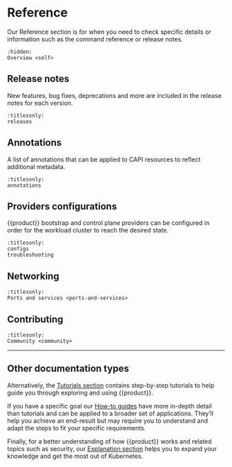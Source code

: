 # Reference

Our Reference section is for when you need to check specific details or
information such as the command reference or release notes.

```{toctree}
:hidden:
Overview <self>
```

## Release notes

New features, bug fixes, deprecations and more are included in the release
notes for each version.

```{toctree}
:titlesonly:
releases
```

## Annotations

A list of annotations that can be applied to CAPI resources to reflect
additional metadata.

```{toctree}
:titlesonly:
annotations
```

## Providers configurations

{{product}} bootstrap and control plane providers can be configured in order for
the workload cluster to reach the desired state.

```{toctree}
:titlesonly:
configs
troubleshooting

```

## Networking

```{toctree}
:titlesonly:
Ports and services <ports-and-services>

```

## Contributing

```{toctree}
:titlesonly:
Community <community>
```

---

## Other documentation types

Alternatively, the [Tutorials section] contains step-by-step tutorials to help
guide you through exploring and using {{product}}.

If you have a specific goal our [How-to guides] have more in-depth detail than
tutorials and can be applied to a broader set of applications. They’ll help you
achieve an end-result but may require you to understand and adapt the steps to
fit your specific requirements.

Finally, for a better understanding of how {{product}} works and
related topics such as security, our [Explanation section] helps you to expand
your knowledge and get the most out of Kubernetes.

<!--LINKS -->
[Tutorials section]: ../tutorial/index
[How-to guides]: ../howto/index
[Explanation section]: ../explanation/index
